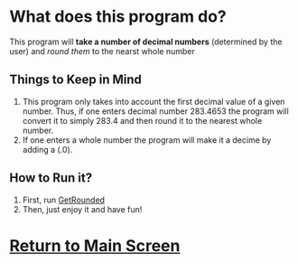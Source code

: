 # What does this program do?

This program will **take a number of decimal numbers** (determined by the user) and *round them* to the nearst whole number

## Things to Keep in Mind

1. This program only takes into account the first decimal value of a given number. Thus, if one enters decimal number 283.4653 the program will convert it to simply 283.4 and then round it to the nearest whole number. 
2. If one enters a whole number the program will make it a decime by adding a (.0).

## How to Run it?
1. First, run [GetRounded](http://cpp.sh/2jsnn) 
2. Then, just enjoy it and have fun!

# [Return to Main Screen](https://speedmirage.github.io)

